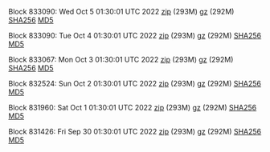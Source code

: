 Block 833090: Wed Oct  5 01:30:01 UTC 2022 [zip](https://files.01coin.io/mainnet/2022-10-05/bootstrap.dat.zip) (293M) [gz](https://files.01coin.io/mainnet/2022-10-05/bootstrap.dat.tar.gz) (292M) [SHA256](https://files.01coin.io/mainnet/2022-10-05/sha256.txt) [MD5](https://files.01coin.io/mainnet/2022-10-05/md5.txt)

Block 833090: Tue Oct  4 01:30:01 UTC 2022 [zip](https://files.01coin.io/mainnet/2022-10-04/bootstrap.dat.zip) (293M) [gz](https://files.01coin.io/mainnet/2022-10-04/bootstrap.dat.tar.gz) (292M) [SHA256](https://files.01coin.io/mainnet/2022-10-04/sha256.txt) [MD5](https://files.01coin.io/mainnet/2022-10-04/md5.txt)

Block 833067: Mon Oct  3 01:30:01 UTC 2022 [zip](https://files.01coin.io/mainnet/2022-10-03/bootstrap.dat.zip) (293M) [gz](https://files.01coin.io/mainnet/2022-10-03/bootstrap.dat.tar.gz) (292M) [SHA256](https://files.01coin.io/mainnet/2022-10-03/sha256.txt) [MD5](https://files.01coin.io/mainnet/2022-10-03/md5.txt)

Block 832524: Sun Oct  2 01:30:01 UTC 2022 [zip](https://files.01coin.io/mainnet/2022-10-02/bootstrap.dat.zip) (293M) [gz](https://files.01coin.io/mainnet/2022-10-02/bootstrap.dat.tar.gz) (292M) [SHA256](https://files.01coin.io/mainnet/2022-10-02/sha256.txt) [MD5](https://files.01coin.io/mainnet/2022-10-02/md5.txt)

Block 831960: Sat Oct  1 01:30:01 UTC 2022 [zip](https://files.01coin.io/mainnet/2022-10-01/bootstrap.dat.zip) (293M) [gz](https://files.01coin.io/mainnet/2022-10-01/bootstrap.dat.tar.gz) (292M) [SHA256](https://files.01coin.io/mainnet/2022-10-01/sha256.txt) [MD5](https://files.01coin.io/mainnet/2022-10-01/md5.txt)

Block 831426: Fri Sep 30 01:30:01 UTC 2022 [zip](https://files.01coin.io/mainnet/2022-09-30/bootstrap.dat.zip) (293M) [gz](https://files.01coin.io/mainnet/2022-09-30/bootstrap.dat.tar.gz) (292M) [SHA256](https://files.01coin.io/mainnet/2022-09-30/sha256.txt) [MD5](https://files.01coin.io/mainnet/2022-09-30/md5.txt)
